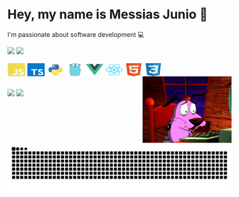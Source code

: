 # Hey, my name is Messias Junio 👋

I'm passionate about software development 💻

<div>
  <img height="180em" src="https://github-readme-stats.vercel.app/api?username=messiasjunio&show_icons=true&theme=dracula&hide=stars&include_all_commits=true&count_private=true"/>
  <img height="180em" src="https://github-readme-stats.vercel.app/api/top-langs/?username=messiasjunio&layout=compact&langs_count=16&theme=dracula"/>
</div>
  
<div style="display: inline_block"><br>
  <img align="center" alt="junio-Js" height="30" width="40" src="https://raw.githubusercontent.com/devicons/devicon/master/icons/javascript/javascript-plain.svg">
  <img align="center" alt="junio-Ts" height="30" width="40" src="https://raw.githubusercontent.com/devicons/devicon/master/icons/typescript/typescript-plain.svg">
  <img align="center" alt="junio-Python" height="30" width="40" src="https://raw.githubusercontent.com/devicons/devicon/master/icons/python/python-original.svg">
  <img align="center" alt="junio-Python" height="30" width="40" src="https://raw.githubusercontent.com/devicons/devicon/master/icons/go/go-original.svg">
  <img align="center" alt="junio-React" height="30" width="40" src="https://raw.githubusercontent.com/devicons/devicon/master/icons/vuejs/vuejs-original.svg">
  <img align="center" alt="junio-React" height="30" width="40" src="https://raw.githubusercontent.com/devicons/devicon/master/icons/react/react-original.svg">
  <img align="center" alt="junio-HTML" height="30" width="40" src="https://raw.githubusercontent.com/devicons/devicon/master/icons/html5/html5-original.svg">
  <img align="center" alt="junio-CSS" height="30" width="40" src="https://raw.githubusercontent.com/devicons/devicon/master/icons/css3/css3-original.svg">

  <img align="right" alt="courage-dog" height="150" width="200"  src="./.github/img/courageDog.gif">
</div>

##
<div> 
  <a href="https://www.linkedin.com/in/messiasjunio" target="_blank"><img src="https://img.shields.io/badge/-LinkedIn-%230077B5?style=for-the-badge&logo=linkedin&logoColor=white" target="_blank"></a> 
  <a href = "mailto: messiasjunio1998@gmail.com"><img src="https://img.shields.io/badge/-Gmail-%23333?style=for-the-badge&logo=gmail&logoColor=white" target="_blank"></a>
</div>
 
![Snake animation](https://github.com/messiasjunio/messiasjunio/blob/output/github-contribution-grid-snake.svg)
